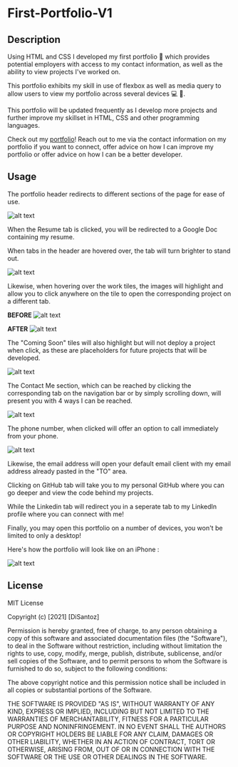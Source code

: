 # First-Portfolio-V1

## Description

Using HTML and CSS I developed my first portfolio :tada: which provides potential employers with access to my contact information, as well as the ability to view projects I've worked on.

This portfolio exhibits my skill in use of flexbox as well as media query to allow users to view my portfolio across several devices :computer: :iphone:.

This portfolio will be updated frequently as I develop more projects and further improve my skillset in HTML, CSS and other programming languages. 

Check out my [portfolio](https://disantoz.github.io/First-Portfolio-V1/)! Reach out to me via the contact information on my portfolio if you want to connect, offer advice on how I can improve my portfolio or offer advice on how I can be a better developer.

## Usage

The portfolio header redirects to different sections of the page for ease of use.

![alt text](./assets/images/header.png "Portfolio header")

When the Resume tab is clicked, you will be redirected to a Google Doc containing my resume.

When tabs in the header are hovered over, the tab will turn brighter to stand out.

![alt text](./assets/images/header-selection.png "Portfolio header highlighted")

Likewise, when hovering over the work tiles, the images will highlight and allow you to click anywhere on the tile to open the corresponding project on a different tab.

**BEFORE**
![alt text](./assets/images/work.png "Tile layout of portoflio")

**AFTER**
![alt text](./assets/images/deployable.png "Clickable tile")

The "Coming Soon" tiles will also highlight but will not deploy a project when click, as these are placeholders for future projects that will be developed.

![alt text](./assets/images/coming-soon.png "Placeholders for upcoming projects")

The Contact Me section, which can be reached by clicking the corresponding tab on the navigation bar or by simply scrolling down, will present you with 4 ways I can be reached.

![alt text](./assets/images/contact.png "the various ways to contact me")

The phone number, when clicked will offer an option to call immediately from your phone.

![alt text](./assets/images/call.png "call directly from the portfolio")

Likewise, the email address will open your default email client with my email address already pasted in the "TO" area.

Clicking on GitHub tab will take you to my personal GitHub where you can go deeper and view the code behind my projects. 

While the Linkedin tab will redirect you in a seperate tab to my LinkedIn profile where you can connect with me!

Finally, you may open this portfolio on a number of devices, you won't be limited to only a desktop! 

Here's how the portfolio will look like on an iPhone :

![alt text](./assets/images/mobile.png "view my portfolio on your mobile device!")


## License

MIT License

Copyright (c) [2021] [DiSantoz]

Permission is hereby granted, free of charge, to any person obtaining a copy
of this software and associated documentation files (the "Software"), to deal
in the Software without restriction, including without limitation the rights
to use, copy, modify, merge, publish, distribute, sublicense, and/or sell
copies of the Software, and to permit persons to whom the Software is
furnished to do so, subject to the following conditions:

The above copyright notice and this permission notice shall be included in all
copies or substantial portions of the Software.

THE SOFTWARE IS PROVIDED "AS IS", WITHOUT WARRANTY OF ANY KIND, EXPRESS OR
IMPLIED, INCLUDING BUT NOT LIMITED TO THE WARRANTIES OF MERCHANTABILITY,
FITNESS FOR A PARTICULAR PURPOSE AND NONINFRINGEMENT. IN NO EVENT SHALL THE
AUTHORS OR COPYRIGHT HOLDERS BE LIABLE FOR ANY CLAIM, DAMAGES OR OTHER
LIABILITY, WHETHER IN AN ACTION OF CONTRACT, TORT OR OTHERWISE, ARISING FROM,
OUT OF OR IN CONNECTION WITH THE SOFTWARE OR THE USE OR OTHER DEALINGS IN THE
SOFTWARE.







